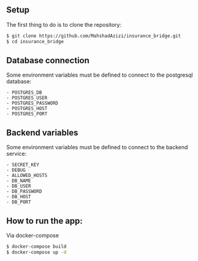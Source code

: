 ## Setup

The first thing to do is to clone the repository:

```sh
$ git clone https://github.com/MahshadAzizi/insurance_bridge.git 
$ cd insurance_bridge
```

## Database connection
Some environment variables must be defined to connect to the postgresql database:

```
- POSTGRES_DB
- POSTGRES_USER
- POSTGRES_PASSWORD
- POSTGRES_HOST
- POSTGRES_PORT
```

## Backend variables
Some environment variables must be defined to connect to the backend service:

```
- SECRET_KEY
- DEBUG
- ALLOWED_HOSTS
- DB_NAME
- DB_USER
- DB_PASSWORD
- DB_HOST
- DB_PORT
```

## How to run the app:
Via docker-compose

```sh
$ docker-compose build
$ docker-compose up -d
```
